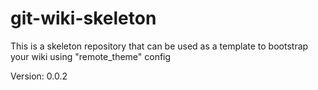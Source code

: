 # git-wiki-skeleton
This is a skeleton repository that can be used as a template to bootstrap your wiki using "remote_theme" config

Version: 0.0.2
